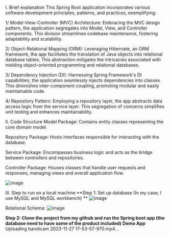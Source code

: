 I. Brief explanation
This Spring Boot application incorporates various software development principles, patterns, and practices, exemplifying:

1/ Model-View-Controller (MVC) Architecture: Embracing the MVC design pattern, the application segregates into Model, View, and Controller components. This division streamlines codebase maintenance, fostering adaptability and scalability.

2/ Object-Relational Mapping (ORM): Leveraging Hibernate, an ORM framework, the app facilitates the translation of Java objects into relational database tables. This abstraction mitigates the intricacies associated with melding object-oriented programming and relational databases.

3/ Dependency Injection (DI): Harnessing Spring Framework's DI capabilities, the application seamlessly injects dependencies into classes. This diminishes inter-component coupling, promoting modular and easily maintainable code.

4/ Repository Pattern: Employing a repository layer, the app abstracts data access logic from the service layer. This segregation of concerns simplifies unit testing and enhances maintainability.

II. Code Structure
Model Package:
Contains entity classes representing the core domain model.

Repository Package:
Hosts interfaces responsible for interacting with the database.

Service Package:
Encompasses business logic and acts as the bridge between controllers and repositories.

Controller Package:
Houses classes that handle user requests and responses, managing views and overall application flow.

![image](https://github.com/LTP6220/MidtermJavaTechnology/assets/116489939/2376c6a6-16da-49da-ab58-98befec89bf7)

III. Step to run on a local machine **Step 1: Set up database (In my case, I use MySQL and MySQL workbench) **
![image](https://github.com/LTP6220/MidtermJavaTechnology/assets/116489939/1cb61315-04a4-4cc1-bb20-5078ee2d78af)

Relational Schema:
![image](https://github.com/LTP6220/MidtermJavaTechnology/assets/116489939/02bbc742-8ac9-4228-a231-d08422c5af5c)

**Step 2: Clone the project from my github and run the Spring boot app (the database need to have some of the product included)**
**Demo App**
Uploading bandicam 2023-11-27 17-53-57-970.mp4…

